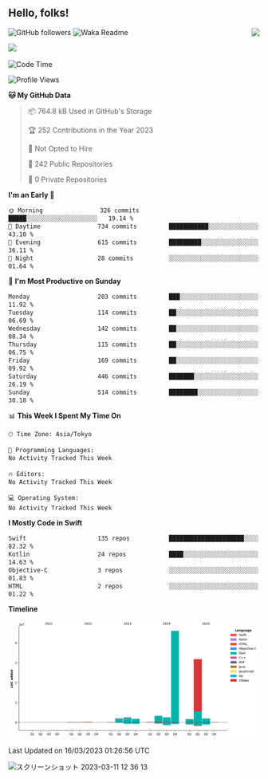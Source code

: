 ## Hello, folks! 

<p>
<img align="right" src="https://media.giphy.com/media/26ufdb3cYKwbRtYVW/giphy.gif" style="max-width:100%;" height="150px">


![GitHub followers](https://img.shields.io/github/followers/YamamotoDesu?label=Follow&style=social)
![Waka Readme](https://github.com/YamamotoDesu/YamamotoDesu/workflows/Waka%20Readme/badge.svg)

![](https://github-profile-summary-cards.vercel.app/api/cards/profile-details?username=YamamotoDesu&theme=vue)

<!--START_SECTION:waka-->
![Code Time](http://img.shields.io/badge/Code%20Time-207%20hrs%2025%20mins-blue)

![Profile Views](http://img.shields.io/badge/Profile%20Views-11-blue)

**🐱 My GitHub Data** 

> 📦 764.8 kB Used in GitHub's Storage 
 > 
> 🏆 252 Contributions in the Year 2023
 > 
> 🚫 Not Opted to Hire
 > 
> 📜 242 Public Repositories 
 > 
> 🔑 0 Private Repositories 
 > 
**I'm an Early 🐤** 

```text
🌞 Morning                326 commits         █████░░░░░░░░░░░░░░░░░░░░   19.14 % 
🌆 Daytime                734 commits         ███████████░░░░░░░░░░░░░░   43.10 % 
🌃 Evening                615 commits         █████████░░░░░░░░░░░░░░░░   36.11 % 
🌙 Night                  28 commits          ░░░░░░░░░░░░░░░░░░░░░░░░░   01.64 % 
```
📅 **I'm Most Productive on Sunday** 

```text
Monday                   203 commits         ███░░░░░░░░░░░░░░░░░░░░░░   11.92 % 
Tuesday                  114 commits         ██░░░░░░░░░░░░░░░░░░░░░░░   06.69 % 
Wednesday                142 commits         ██░░░░░░░░░░░░░░░░░░░░░░░   08.34 % 
Thursday                 115 commits         ██░░░░░░░░░░░░░░░░░░░░░░░   06.75 % 
Friday                   169 commits         ██░░░░░░░░░░░░░░░░░░░░░░░   09.92 % 
Saturday                 446 commits         ███████░░░░░░░░░░░░░░░░░░   26.19 % 
Sunday                   514 commits         ████████░░░░░░░░░░░░░░░░░   30.18 % 
```


📊 **This Week I Spent My Time On** 

```text
🕑︎ Time Zone: Asia/Tokyo

💬 Programming Languages: 
No Activity Tracked This Week

🔥 Editors: 
No Activity Tracked This Week

💻 Operating System: 
No Activity Tracked This Week
```

**I Mostly Code in Swift** 

```text
Swift                    135 repos           █████████████████████░░░░   82.32 % 
Kotlin                   24 repos            ████░░░░░░░░░░░░░░░░░░░░░   14.63 % 
Objective-C              3 repos             ░░░░░░░░░░░░░░░░░░░░░░░░░   01.83 % 
HTML                     2 repos             ░░░░░░░░░░░░░░░░░░░░░░░░░   01.22 % 
```



**Timeline**

![Lines of Code chart](https://raw.githubusercontent.com/YamamotoDesu/YamamotoDesu/main/assets/bar_graph.png)


 Last Updated on 16/03/2023 01:26:56 UTC
<!--END_SECTION:waka-->


<img width="600" alt="スクリーンショット 2023-03-11 12 36 13" src="https://user-images.githubusercontent.com/47273077/224462864-3afdd944-88a2-4661-8538-798daa0ad198.png">

